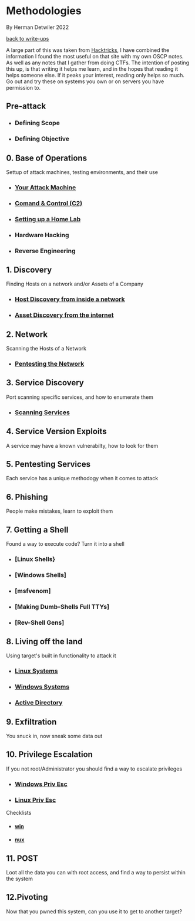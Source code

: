 # Methodologies

By Herman Detwiler 2022

[back to write-ups](/README.md#write-ups--by-herman-detwiler)


A large part of this was taken from [Hacktricks](https://book.hacktricks.xyz/welcome/readme), I have combined the information I found the most useful on that site with my own OSCP notes. As well as any notes that I gather from doing CTFs. The intention of posting this up, is that writing it helps me learn, and in the hopes that reading it helps someone else. If it peaks your interest, reading only helps so much. Go out and try these on systems you own or on servers you have permission to.

## Pre-attack

+ ### Defining Scope

+ ### Defining Objective

## 0. Base of Operations 
Settup of attack machines, testing environments, and their use
	
+ ### [Your Attack Machine](/Methodology/Attack_Machine.md#your-hacking-computer)

+ ### [Comand & Control (C2)](/Methodology/C2.md#command-and-control)

+ ### [Setting up a Home Lab](/Methodology/Home_Lab.md#building-a-hacking-lab-at-home-in-order-to-sharpen-your-skills)

+ ### Hardware Hacking

+ ### Reverse Engineering

## 1. Discovery
Finding Hosts on a network and/or Assets of a Company
	
+ ### [Host Discovery from inside a network](/Methodology/Network/README.md#network-hacking)

+ ### [Asset Discovery from the internet](/Methodology/External/README.md#external-recon)

## 2. Network
Scanning the Hosts of a Network

+ ### [Pentesting the Network](/Methodology/Network/Scanning_Hosts.md#scanning-discovered-hosts-on-a-network)

## 3. Service Discovery
Port scanning specific services, and how to enumerate them

+ ### [Scanning Services](/Methodology/Network/Services.md#service-scanning)


## 4. Service Version Exploits
A service may have a known vulnerabilty, how to look for them

## 5. Pentesting Services
Each service has a unique methodogy when it comes to attack

## 6. Phishing
People make mistakes, learn to exploit them

## 7. Getting a Shell
Found a way to execute code? Turn it into a shell

+ ### [Linux Shells}
+ ### [Windows Shells]
+ ### [msfvenom]
+ ### [Making Dumb-Shells Full TTYs]
+ ### [Rev-Shell Gens]

## 8. Living off the land
Using target's built in functionality to attack it

+ ### [Linux Systems](/Methodology/Attack_Machine.md#linux)
+ ### [Windows Systems](/Methodology/Attack_Machine.md#windows)
+ ### [Active Directory](/Methodology/AD.md)

## 9. Exfiltration
You snuck in, now sneak some data out

## 10. Privilege Escalation
If you not root/Administrator you should find a way to escalate privileges

+ ### [Windows Priv Esc](/Methodology/win_priv_esc.md)
+ ### [Linux Priv Esc](/Methodology/lin_priv_esc.md)

Checklists

+ #### [win](/Methodology/win_pe_cklst.md)
+ #### [nux](/Methodology/lin_pe_cklst.md)
## 11. POST
Loot all the data you can with root access, and find a way to persist within the system

## 12.Pivoting
Now that you pwned this system, can you use it to get to another target?
